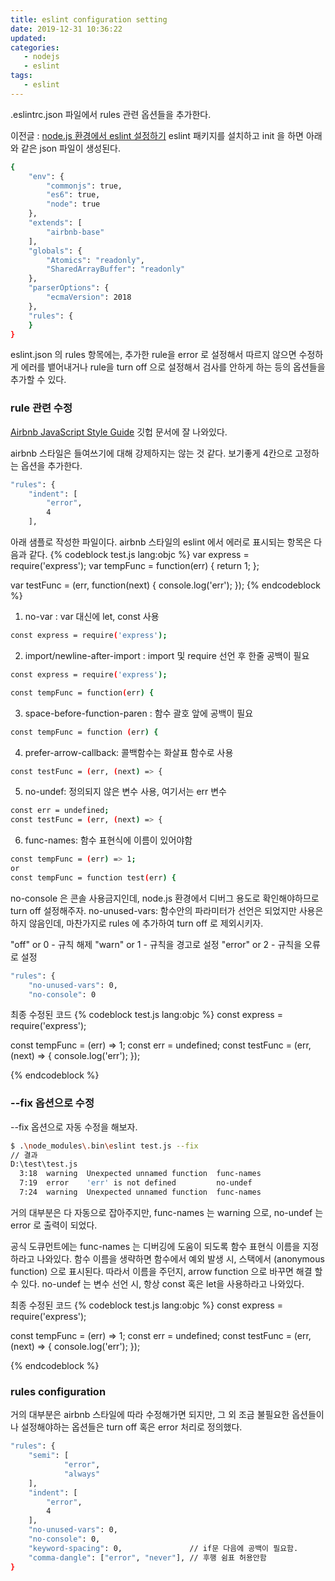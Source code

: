 ```yaml
---
title: eslint configuration setting
date: 2019-12-31 10:36:22
updated:
categories:
   - nodejs
   - eslint
tags:
   - eslint
---
```


.eslintrc.json 파일에서 rules 관련 옵션들을 추가한다.

<!-- more -->
<!-- toc -->

이전글 : [node.js 환경에서 eslint 설정하기](https://akanamed.github.io/2019/12/26/node-js-%ED%99%98%EA%B2%BD%EC%97%90%EC%84%9C-eslint-%EC%84%A4%EC%A0%95%ED%95%98%EA%B8%B0/)
eslint 패키지를 설치하고 init 을 하면 아래와 같은 json 파일이 생성된다.

``` bash
{
    "env": {
        "commonjs": true,
        "es6": true,
        "node": true
    },
    "extends": [
        "airbnb-base"
    ],
    "globals": {
        "Atomics": "readonly",
        "SharedArrayBuffer": "readonly"
    },
    "parserOptions": {
        "ecmaVersion": 2018
    },
    "rules": {
    }
}
```
eslint.json 의 rules 항목에는,
추가한 rule을 error 로 설정해서 따르지 않으면 수정하게 에러를 뱉어내거나
rule을 turn off 으로 설정해서 검사를 안하게 하는 등의 옵션들을 추가할 수 있다.

### rule 관련 수정
[Airbnb JavaScript Style Guide](https://github.com/airbnb/javascript) 깃헙 문서에 잘 나와있다.

airbnb 스타일은 들여쓰기에 대해 강제하지는 않는 것 같다.
보기좋게 4칸으로 고정하는 옵션을 추가한다.
``` bash
"rules": {
    "indent": [
        "error",
        4
    ],
```

아래 샘플로 작성한 파일이다. airbnb 스타일의 eslint 에서 에러로 표시되는 항목은 다음과 같다.
{% codeblock test.js lang:objc %}
var express = require('express');
var tempFunc = function(err) {
  return 1;
};

var testFunc = (err, function(next) {
  console.log('err');
});
{% endcodeblock %}

1. no-var : var 대신에 let, const 사용
```bash
const express = require('express');
```
2. import/newline-after-import : import 및 require 선언 후 한줄 공백이 필요
```bash
const express = require('express');

const tempFunc = function(err) {
```
3. space-before-function-paren : 함수 괄호 앞에 공백이 필요
```bash
const tempFunc = function (err) {
```
4. prefer-arrow-callback: 콜백함수는 화살표 함수로 사용
```bash
const testFunc = (err, (next) => {
```
5. no-undef: 정의되지 않은 변수 사용, 여기서는 err 변수
```bash
const err = undefined;
const testFunc = (err, (next) => {
```
6. func-names: 함수 표현식에 이름이 있어야함
``` bash
const tempFunc = (err) => 1;
or
const tempFunc = function test(err) {
```

no-console 은 콘솔 사용금지인데, node.js 환경에서 디버그 용도로 확인해야하므로
turn off 설정해주자.
no-unused-vars: 함수안의 파라미터가 선언은 되었지만 사용은 하지 않음인데, 
마찬가지로 rules 에 추가하여 turn off 로 제외시키자.

"off" or 0 - 규칙 해제
"warn" or 1 - 규칙을 경고로 설정
"error" or 2 - 규칙을 오류로 설정

``` bash
"rules": {
    "no-unused-vars": 0,
    "no-console": 0
```

최종 수정된 코드
{% codeblock test.js lang:objc %}
const express = require('express');

const tempFunc = (err) => 1;
const err = undefined;
const testFunc = (err, (next) => {
    console.log('err');
});

{% endcodeblock %}

### --fix 옵션으로 수정

--fix 옵션으로 자동 수정을 해보자.
``` bash
$ .\node_modules\.bin\eslint test.js --fix
// 결과
D:\test\test.js
  3:18  warning  Unexpected unnamed function  func-names
  7:19  error    'err' is not defined         no-undef
  7:24  warning  Unexpected unnamed function  func-names
```

거의 대부분은 다 자동으로 잡아주지만,
func-names 는 warning 으로, no-undef 는 error 로 출력이 되었다.

공식 도큐먼트에는 func-names 는 디버깅에 도움이 되도록 함수 표현식 이름을
지정하라고 나와있다.
함수 이름을 생략하면 함수에서 예외 발생 시, 스택에서 (anonymous function) 으로 표시된다.
따라서 이름을 주던지, arrow function 으로 바꾸면 해결 할 수 있다.
no-undef 는 변수 선언 시, 항상 const 혹은 let을 사용하라고 나와있다.

최종 수정된 코드
{% codeblock test.js lang:objc %}
const express = require('express');

const tempFunc = (err) => 1;
const err = undefined;
const testFunc = (err, (next) => {
    console.log('err');
});

{% endcodeblock %}

### rules configuration

거의 대부분은 airbnb 스타일에 따라 수정해가면 되지만, 그 외 조금 불필요한 옵션들이나 
설정해야하는 옵션들은 turn off 혹은 error 처리로 정의했다.

``` bash
"rules": {
    "semi": [
            "error",
            "always"
    ],
    "indent": [
        "error",
        4
    ],
    "no-unused-vars": 0,
    "no-console": 0,
    "keyword-spacing": 0,               // if문 다음에 공백이 필요함.
    "comma-dangle": ["error", "never"], // 후행 쉼표 허용안함
}
```